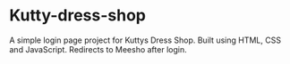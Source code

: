# Kutty-dress-shop
A simple login page project for Kuttys Dress Shop.  Built using HTML, CSS and JavaScript. Redirects to Meesho after login.

